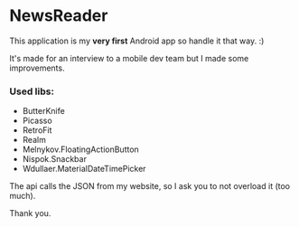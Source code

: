 # NewsReader

This application is my **very first** Android app so handle it that way. :)

It's made for an interview to a mobile dev team but I made some improvements.

### Used libs:
- ButterKnife
- Picasso
- RetroFit
- Realm
- Melnykov.FloatingActionButton
- Nispok.Snackbar
- Wdullaer.MaterialDateTimePicker
  
The api calls the JSON from my website, so I ask you to not overload it (too much).

Thank you.
